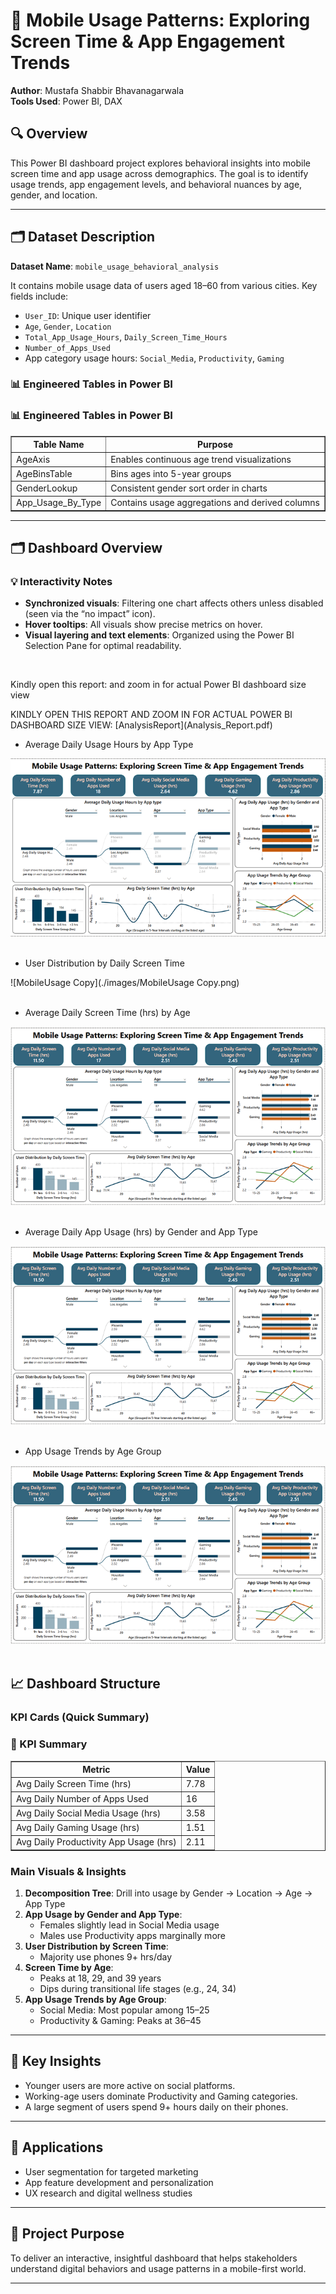 
# 📱 Mobile Usage Patterns: Exploring Screen Time & App Engagement Trends

**Author**: Mustafa Shabbir Bhavanagarwala  
**Tools Used**: Power BI, DAX

## 🔍 Overview

This Power BI dashboard project explores behavioral insights into mobile screen time and app usage across demographics. The goal is to identify usage trends, app engagement levels, and behavioral nuances by age, gender, and location.

---



## 🗂️ Dataset Description

**Dataset Name**: `mobile_usage_behavioral_analysis`

It contains mobile usage data of users aged 18–60 from various cities. Key fields include:

- `User_ID`: Unique user identifier
- `Age`, `Gender`, `Location`
- `Total_App_Usage_Hours`, `Daily_Screen_Time_Hours`
- `Number_of_Apps_Used`
- App category usage hours: `Social_Media`, `Productivity`, `Gaming`

### 📊 Engineered Tables in Power BI

<h3>📊 Engineered Tables in Power BI</h3>

<table border="1" cellpadding="6" cellspacing="0">
  <thead>
    <tr>
      <th>Table Name</th>
      <th>Purpose</th>
    </tr>
  </thead>
  <tbody>
    <tr>
      <td>AgeAxis</td>
      <td>Enables continuous age trend visualizations</td>
    </tr>
    <tr>
      <td>AgeBinsTable</td>
      <td>Bins ages into 5-year groups</td>
    </tr>
    <tr>
      <td>GenderLookup</td>
      <td>Consistent gender sort order in charts</td>
    </tr>
    <tr>
      <td>App_Usage_By_Type</td>
      <td>Contains usage aggregations and derived columns</td>
    </tr>
  </tbody>
</table>

---

## 🗂️ Dashboard Overview

### 💡 Interactivity Notes

- **Synchronized visuals**: Filtering one chart affects others unless disabled (seen via the “no impact” icon).  
- **Hover tooltips**: All visuals show precise metrics on hover.  
- **Visual layering and text elements**: Organized using the Power BI Selection Pane for optimal readability.  
<br>

<p>Kindly open this report: and zoom in for actual Power BI dashboard size view</p>
<p>KINDLY OPEN THIS REPORT AND ZOOM IN FOR ACTUAL POWER BI DASHBOARD SIZE VIEW: [AnalysisReport](Analysis_Report.pdf)</p>
<ul>
<li>Average Daily Usage Hours by App Type</li>
</ul>

![hoursByApp](./images/hoursByApp.png)
<br>
<br>

<ul>
<li>User Distribution by Daily Screen Time</li>
</ul>

![MobileUsage Copy](./images/MobileUsage Copy.png)
<br>
<br>

<ul>
<li>Average Daily Screen Time (hrs) by Age</li>
</ul>

![userDistribution](./images/userDistribution.png)
<br>
<br>

<ul>
<li>Average Daily App Usage (hrs) by Gender and App Type</li>
</ul>

![userDistribution](./images/userDistribution.png)
<br>
<br>

<ul>
<li>App Usage Trends by Age Group</li>
</ul>

![userDistribution](./images/userDistribution.png)
<br>
<br>

## 📈 Dashboard Structure

### KPI Cards (Quick Summary)

<h3>📌 KPI Summary</h3>

<table border="1" cellpadding="6" cellspacing="0">
  <thead>
    <tr>
      <th>Metric</th>
      <th>Value</th>
    </tr>
  </thead>
  <tbody>
    <tr>
      <td>Avg Daily Screen Time (hrs)</td>
      <td>7.78</td>
    </tr>
    <tr>
      <td>Avg Daily Number of Apps Used</td>
      <td>16</td>
    </tr>
    <tr>
      <td>Avg Daily Social Media Usage (hrs)</td>
      <td>3.58</td>
    </tr>
    <tr>
      <td>Avg Daily Gaming Usage (hrs)</td>
      <td>1.51</td>
    </tr>
    <tr>
      <td>Avg Daily Productivity App Usage (hrs)</td>
      <td>2.11</td>
    </tr>
  </tbody>
</table>

### Main Visuals & Insights

1. **Decomposition Tree**: Drill into usage by Gender → Location → Age → App Type
2. **App Usage by Gender and App Type**:
   - Females slightly lead in Social Media usage
   - Males use Productivity apps marginally more
3. **User Distribution by Screen Time**:
   - Majority use phones 9+ hrs/day
4. **Screen Time by Age**:
   - Peaks at 18, 29, and 39 years
   - Dips during transitional life stages (e.g., 24, 34)
5. **App Usage Trends by Age Group**:
   - Social Media: Most popular among 15–25
   - Productivity & Gaming: Peaks at 36–45

---

## 🧠 Key Insights

- Younger users are more active on social platforms.
- Working-age users dominate Productivity and Gaming categories.
- A large segment of users spend 9+ hours daily on their phones.

---

## 🎯 Applications

- User segmentation for targeted marketing
- App feature development and personalization
- UX research and digital wellness studies

---

## 📌 Project Purpose

To deliver an interactive, insightful dashboard that helps stakeholders understand digital behaviors and usage patterns in a mobile-first world.

---

